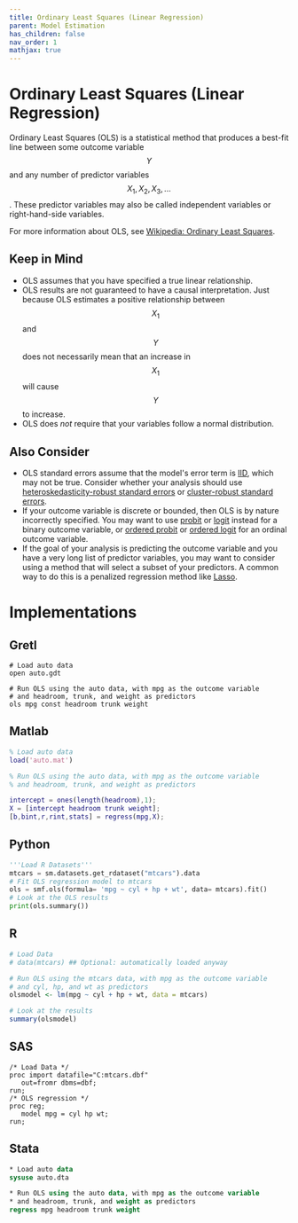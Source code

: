 ```yaml
---
title: Ordinary Least Squares (Linear Regression)
parent: Model Estimation
has_children: false
nav_order: 1
mathjax: true
---
```


# Ordinary Least Squares (Linear Regression)

Ordinary Least Squares (OLS) is a statistical method that produces a best-fit line between some outcome variable $$Y$$ and any number of predictor variables $$X_1, X_2, X_3, ...$$. These predictor variables may also be called independent variables or right-hand-side variables.

For more information about OLS, see [Wikipedia: Ordinary Least Squares](https://en.wikipedia.org/wiki/Ordinary_least_squares).

## Keep in Mind

- OLS assumes that you have specified a true linear relationship.
- OLS results are not guaranteed to have a causal interpretation. Just because OLS estimates a positive relationship between $$X_1$$ and $$Y$$ does not necessarily mean that an increase in $$X_1$$ will cause $$Y$$ to increase.
- OLS does *not* require that your variables follow a normal distribution. 

## Also Consider

- OLS standard errors assume that the model's error term is [IID](https://en.wikipedia.org/wiki/Independent_and_identically_distributed_random_variables), which may not be true. Consider whether your analysis should use [heteroskedasticity-robust standard errors](https://lost-stats.github.io/Model_Estimation/Nonstandard_Errors/hc_se.html) or [cluster-robust standard errors](https://lost-stats.github.io/Model_Estimation/Nonstandard_Errors/clustered_se.html).
- If your outcome variable is discrete or bounded, then OLS is by nature incorrectly specified. You may want to use [probit](https://lost-stats.github.io/Model_Estimation/probit_model.html) or [logit](https://lost-stats.github.io/Model_Estimation/logit_model.html) instead for a binary outcome variable, or [ordered probit](https://lost-stats.github.io/Model_Estimation/ordered_probit.html) or [ordered logit](https://lost-stats.github.io/Model_Estimation/ordered_logit.html) for an ordinal outcome variable.
- If the goal of your analysis is predicting the outcome variable and you have a very long list of predictor variables, you may want to consider using a method that will select a subset of your predictors. A common way to do this is a penalized regression method like [Lasso](https://lost-stats.github.io/Machine_Learning/lasso.html).

# Implementations


## Gretl

```gretl
# Load auto data
open auto.gdt

# Run OLS using the auto data, with mpg as the outcome variable
# and headroom, trunk, and weight as predictors
ols mpg const headroom trunk weight
```

## Matlab

```matlab
% Load auto data
load('auto.mat')

% Run OLS using the auto data, with mpg as the outcome variable
% and headroom, trunk, and weight as predictors

intercept = ones(length(headroom),1);
X = [intercept headroom trunk weight];
[b,bint,r,rint,stats] = regress(mpg,X);
```

## Python

```python
'''Load R Datasets'''
mtcars = sm.datasets.get_rdataset("mtcars").data
# Fit OLS regression model to mtcars
ols = smf.ols(formula= 'mpg ~ cyl + hp + wt', data= mtcars).fit()
# Look at the OLS results
print(ols.summary())
```

## R

```r
# Load Data
# data(mtcars) ## Optional: automatically loaded anyway

# Run OLS using the mtcars data, with mpg as the outcome variable
# and cyl, hp, and wt as predictors
olsmodel <- lm(mpg ~ cyl + hp + wt, data = mtcars)

# Look at the results
summary(olsmodel)
```

## SAS

```sas
/* Load Data */
proc import datafile="C:mtcars.dbf" 
   out=fromr dbms=dbf;
run;
/* OLS regression */
proc reg;
   model mpg = cyl hp wt;
run; 
```

## Stata

```stata
* Load auto data
sysuse auto.dta

* Run OLS using the auto data, with mpg as the outcome variable
* and headroom, trunk, and weight as predictors
regress mpg headroom trunk weight
```
